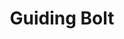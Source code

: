 ---
title: "Guiding Bolt"
permalink: /spells/guiding-bolt/
tags:
  - Spell
available_for:
  - Cleric
level: "1st Level"
school: "Evocation"
range: "120 ft"
comp:
  - V
  - S
duration: "1 round"
attack: "Ranged"
effect: "Radiant"
description: |
  A flash of light streaks toward a creature of your choice within range. Make a ranged spell attack against the target. On a hit, the target takes 4d6 radiant damage, and the next attack roll made against this target before the end of your next turn has advantage, thanks to the mystical dim light glittering on the target until then.

  **At higher levels.** When you cast this spell using a spell slot of 2nd level or higher, the damage increases by 1d6 for each slot level above 1st.
excerpt: "A flash of light streaks toward a creature of your choice within range."
source: "Basic Rules"
---